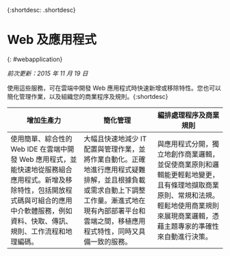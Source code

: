 {:shortdesc: .shortdesc} 

# Web 及應用程式
{: #webapplication}

*前次更新：2015 年 11 月 19 日*

使用這些服務，可在雲端中開發 Web 應用程式時快速新增或移除特性。您也可以簡化管理作業，以及組織您的商業程序及規則。{:shortdesc}


增加生產力 | 簡化管理 | 編排處理程序及商業規則
--- | --- | ---
使用簡單、綜合性的 Web IDE 在雲端中開發 Web 應用程式，並能快速地從服務組合應用程式。新增及移除特性，包括開放程式碼與可組合的應用中介軟體服務，例如資料、快取、傳訊、規則、工作流程和地理編碼。 | 大幅且快速地減少 IT 配置與管理作業，並將作業自動化。正確地進行應用程式疑難排解，並且根據負載或需求自動上下調整工作量。漸進式地在現有內部部署平台和雲端之間，移植應用程式特性，同時又具備一致的服務。 | 與應用程式分開，獨立地創作商業邏輯，並促使商業原則和邏輯能更輕鬆地變更，且有條理地擷取商業原則、常規和法規。輕鬆地使用商業規則來展現商業邏輯，憑藉主題專家的準確性來自動進行決策。
